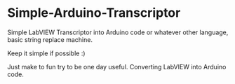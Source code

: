 # Simple-Arduino-Transcriptor
Simple LabVIEW Transcriptor into Arduino code or whatever other language, basic string replace machine.

Keep it simple if possible :)

Just make to fun try to be one day useful. Converting LabVIEW into Arduino code.
